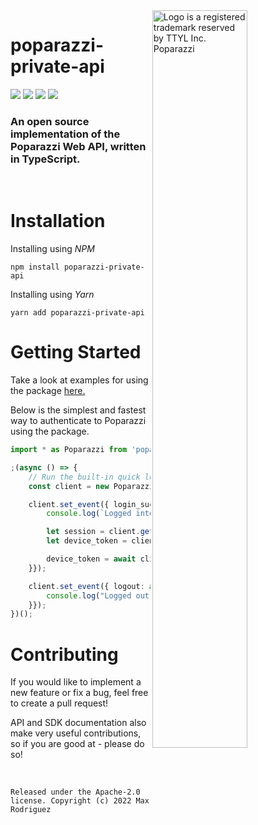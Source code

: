 <img src="https://user-images.githubusercontent.com/33995146/169403681-6f3abfb0-10f4-4c2c-9ef4-fe7704142b58.jpg" alt="Logo is a registered trademark reserved by TTYL Inc. Poparazzi" align="right" width="55%"/>

# poparazzi-private-api

![](https://img.shields.io/github/last-commit/Max-Rodriguez/poparazzi-private-api) ![](https://img.shields.io/github/issues/Max-Rodriguez/poparazzi-private-api) ![](https://img.shields.io/github/issues-closed/Max-Rodriguez/poparazzi-private-api) ![](https://img.shields.io/github/license/Max-Rodriguez/poparazzi-private-api)

### An open source implementation of the Poparazzi Web API, written in TypeScript.
<br>

# Installation
Installing using _NPM_
```
npm install poparazzi-private-api
```
Installing using _Yarn_
```
yarn add poparazzi-private-api
```

# Getting Started
Take a look at examples for using the package [here.](examples/)

Below is the simplest and fastest way to authenticate to Poparazzi using the package.
```typescript
import * as Poparazzi from 'poparazzi-private-api';

;(async () => {
    // Run the built-in quick login console prompt
    const client = new Poparazzi.Client({ interactive_login: true });

    client.set_event({ login_success: async () => {
        console.log(`Logged into Poparazzi!`);

        let session = client.get_session();
        let device_token = client.get_device_token();

        device_token = await client.end_session(); // Logout
    }});

    client.set_event({ logout: async () => {
        console.log("Logged out of Poparazzi.");
    }});
})();
```

# Contributing
If you would like to implement a new feature or fix a bug, feel free to create a pull request!

API and SDK documentation also make very useful contributions, so if you are good at - please do so!

<br>

```
Released under the Apache-2.0 license. Copyright (c) 2022 Max Rodriguez
```
